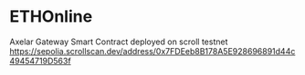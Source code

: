 # ETHOnline


Axelar Gateway Smart Contract deployed on scroll testnet https://sepolia.scrollscan.dev/address/0x7FDEeb8B178A5E928696891d44c49454719D563f
